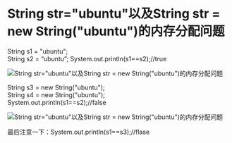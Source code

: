 # String str="ubuntu"以及String str = new String("ubuntu")的内存分配问题


String s1 = "ubuntu";  
String s2 = “ubuntu”;
System.out.println(s1==s2);//true

![String str="ubuntu"以及String str = new String("ubuntu")的内存分配问题](http://www.bcoder.top/img/interview/41.png)

String s3 = new String("ubuntu");  
String s4 = new String("ubuntu");  
System.out.println(s1==s2);//false

![String str="ubuntu"以及String str = new String("ubuntu")的内存分配问题](http://www.bcoder.top/img/interview/42.png)


最后注意一下：System.out.println(s1==s3);//flase

